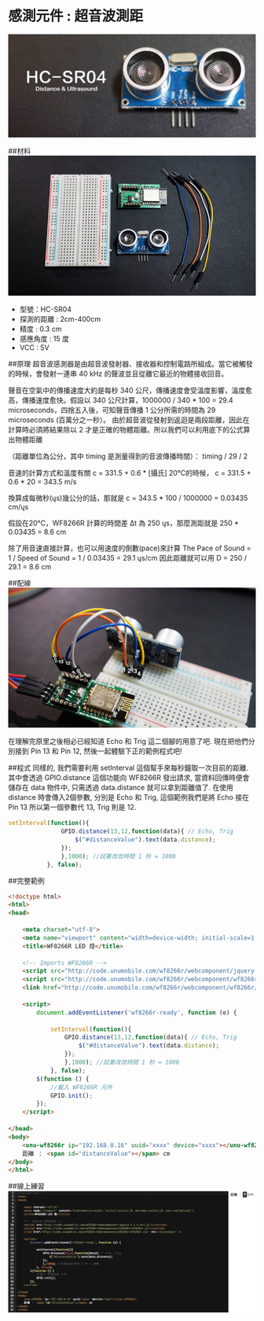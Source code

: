 
# 感測元件 : 超音波測距
![](32_Distance_1200.jpg)

##材料
![](32_Distance_1.jpg)
* 型號：HC-SR04
* 探測的距離 : 2cm-400cm
* 精度 : 0.3 cm
* 感應角度 : 15 度
* VCC : 5V

##原理
超音波感測器是由超音波發射器、接收器和控制電路所組成。當它被觸發的時候，會發射一連串 40 kHz 的聲波並且從離它最近的物體接收回音。

聲音在空氣中的傳播速度大約是每秒 340 公尺，傳播速度會受溫度影響，溫度愈高，傳播速度愈快。假設以 340 公尺計算，1000000 / 340 * 100 = 29.4 microseconds，四捨五入後，可知聲音傳播 1 公分所需的時間為 29 microseconds (百萬分之一秒）。 由於超音波從發射到返迴是兩段距離，因此在計算時必須將結果除以 2 才是正確的物體距離。所以我們可以利用底下的公式算出物體距離 

（距離單位為公分，其中 timing 是測量得到的音波傳播時間）： timing / 29 / 2

音速的計算方式和溫度有關
c = 331.5 + 0.6 * [攝氏]
20°C的時候， c = 331.5 + 0.6 * 20 = 343.5 m/s

換算成每微秒(ųs)幾公分的話，那就是
c = 343.5 * 100 / 1000000 = 0.03435 cm/ųs

假設在20°C，WF8266R 計算的時間差 Δt 為 250 ųs，那麼測距就是
 250 * 0.03435 = 8.6 cm

除了用音速直接計算，也可以用速度的倒數(pace)來計算
The Pace of Sound = 1 / Speed of Sound = 1 / 0.03435 = 29.1 ųs/cm
因此距離就可以用 D = 250 / 29.1 = 8.6 cm

##配線
![](32_Distance_2.jpg)

在理解完原里之後相必已經知道 Echo 和 Trig 這二個腳的用意了吧. 現在把他們分別接到 Pin 13 和 Pin 12, 然後一起體驗下正的範例程式吧!

##程式
同樣的, 我們需要利用 setInterval 這個幫手來每秒鐘取一次目前的距離. 其中會透過 GPIO.distance 這個功能向 WF8266R 發出請求, 當資料回傳時便會儲存在 data 物件中, 只需透過 data.distance 就可以拿到距離值了. 在使用 distance 時會傳入2個參數, 分別是 Echo 和 Trig, 這個範例我們是將 Echo 接在 Pin 13 所以第一個參數代 13, Trig 則是 12.

```javascript
setInterval(function(){
               GPIO.distance(13,12,function(data){ // Echo, Trig
                   $("#distanceValue").text(data.distance);
               });
               },1000); //試著改改時間 1 秒 = 1000
           }, false);

```
##完整範例
```html
<!doctype html>
<html>
<head>

    <meta charset="utf-8">
    <meta name="viewport" content="width=device-width; initial-scale=1.0; maximum-scale=1.0; user-scalable=0;">
    <title>WF8266R LED 燈</title>

    <!-- Imports WF8266R -->
    <script src="http://code.unumobile.com/wf8266r/webcomponent/jquery-2.1.4.min.js"></script>
    <script src="http://code.unumobile.com/wf8266r/webcomponent/wf8266r/wf8266r.js"></script>
    <link href="http://code.unumobile.com/wf8266r/webcomponent/wf8266r/wf8266r.css" rel="stylesheet" />

    <script>
        document.addEventListener('wf8266r-ready', function (e) {

            setInterval(function(){
                GPIO.distance(13,12,function(data){ // Echo, Trig
                    $("#distanceValue").text(data.distance);
                });
                },1000); //試著改改時間 1 秒 = 1000
            }, false);
        $(function () {
            //載入 WF8266R 元件
            GPIO.init();
        });
    </script>

</head>
<body>
    <unu-wf8266r ip="192.168.0.16" uuid="xxxx" device="xxxx"></unu-wf8266r>
    距離 ： <span id="distanceValue"></span> cm
</body>
</html>
```
##線上練習
[![](32_Distance_final.jpg)](http://code.unumobile.com/wf8266r/Default?templateName=32_Distance.html)
